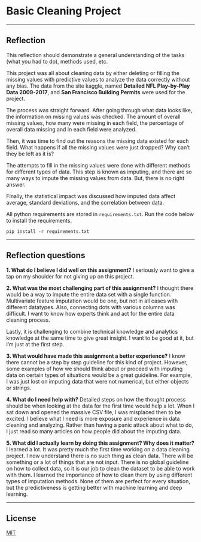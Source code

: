  # Basic Cleaning Project
----------
## Reflection

This reflection should demonstrate a general understanding of the tasks (what you had to do), methods used, etc.

This project was all about cleaning data by either deleting or filling the missing values with predictive values to analyze the data correctly without any bias. The data from the site kaggle, named **Detailed NFL Play-by-Play Data 2009-2017**, and **San Francisco Building Permits** were used for the project.

The process was straight forward. After going through what data looks like, the information on missing values was checked. The amount of overall missing values, how many were missing in each field, the percentage of overall data missing and in each field were analyzed. 

Then, it was time to find out the reasons the missing data existed for each field. What happens if all the missing values were just dropped? Why can’t they be left as it is? 

The attempts to fill in the missing values were done with different methods for different types of data. This step is known as imputing, and there are so many ways to impute the missing values from data. But, there is no right answer. 

Finally, the statistical impact was discussed how imputed data affect average, standard deviations, and the correlation between data.

All python requirements are stored in `requirements.txt`. Run the code below to install the requirements.


    pip install -r requirements.txt


----------
## Reflection questions

**1. What do I believe I did well on this assignment?**
I seriously want to give a tap on my shoulder for not giving up on this project. 

**2. What was the most challenging part of this assignment?**
I thought there would be a way to impute the entire data set with a single function. Multivariate feature imputation would be one, but not in all cases with different datatypes. Also, connecting dots with various columns was difficult. I want to know how experts think and act for the entire data cleaning process.

Lastly, it is challenging to combine technical knowledge and analytics knowledge at the same time to give great insight. I want to be good at it, but I’m just at the first step.

**3. What would have made this assignment a better experience?**
I know there cannot be a step by step guideline for this kind of project. However, some examples of how we should think about or proceed with imputing data on certain types of situations would be a great guideline. For example, I was just lost on imputing data that were not numerical, but either objects or strings.

**4. What do I need help with?**
Detailed steps on how the thought process should be when looking at the data for the first time would help a lot. When I sat down and opened the massive CSV file, I was misplaced then to be excited. I believe what I need is more exposure and experience in data cleaning and analyzing. Rather than having a panic attack about what to do, I just read so many articles on how people did about the imputing data.

**5. What did I actually learn by doing this assignment? Why does it matter?**
I learned a lot. It was pretty much the first time working on a data cleaning project. I now understand there is no such thing as clean data. There will be something or a lot of things that are not input. There is no global guideline on how to collect data, so it is our job to clean the dataset to be able to work with them. I learned the importance of how to clean them by using different types of imputation methods. None of them are perfect for every situation, but the predictiveness is getting better with machine learning and deep learning.

----------
## License

[MIT](https://choosealicense.com/licenses/mit/)

